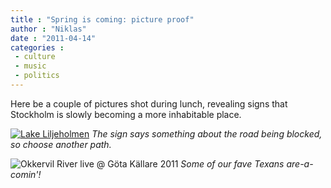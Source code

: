 ```yaml
---
title : "Spring is coming: picture proof"
author : "Niklas"
date : "2011-04-14"
categories : 
 - culture
 - music
 - politics
---
```


Here be a couple of pictures shot during lunch, revealing signs that Stockholm is slowly becoming a more inhabitable place.

[![Lake Liljeholmen](http://farm6.static.flickr.com/5183/5618279663_1e9149651f_z.jpg)](http://www.flickr.com/photos/pivic/5618279663) _The sign says something about the road being blocked, so choose another path._

![Okkervil River live @ Göta Källare 2011](http://farm6.static.flickr.com/5065/5618304901_15e265dce4_z.jpg) _Some of our fave Texans are-a-comin'!_
